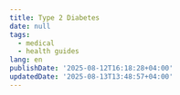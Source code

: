 ```yaml
---
title: Type 2 Diabetes
date: null
tags:
  - medical
  - health guides
lang: en
publishDate: '2025-08-12T16:18:28+04:00'
updatedDate: '2025-08-13T13:48:57+04:00'
---
```




